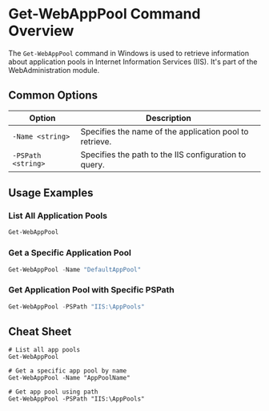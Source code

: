 # Get-WebAppPool Command Overview

The `Get-WebAppPool` command in Windows is used to retrieve information about application pools in Internet Information Services (IIS). It's part of the WebAdministration module.

## Common Options

| Option             | Description                                         |
|--------------------|-----------------------------------------------------|
| `-Name <string>`   | Specifies the name of the application pool to retrieve. |
| `-PSPath <string>` | Specifies the path to the IIS configuration to query. |

## Usage Examples

### List All Application Pools

```powershell
Get-WebAppPool
```

### Get a Specific Application Pool

```powershell
Get-WebAppPool -Name "DefaultAppPool"
```

### Get Application Pool with Specific PSPath

```powershell
Get-WebAppPool -PSPath "IIS:\AppPools"
```

## Cheat Sheet

```plaintext
# List all app pools
Get-WebAppPool

# Get a specific app pool by name
Get-WebAppPool -Name "AppPoolName"

# Get app pool using path
Get-WebAppPool -PSPath "IIS:\AppPools"
```
